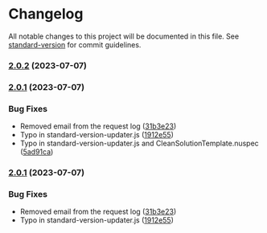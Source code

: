 # Changelog

All notable changes to this project will be documented in this file. See [standard-version](https://github.com/conventional-changelog/standard-version) for commit guidelines.

### [2.0.2](https://github.com/fedeantuna/clean-solution-template/compare/v2.0.1...v2.0.2) (2023-07-07)

### [2.0.1](https://github.com/fedeantuna/clean-solution-template/compare/v2.0.0...v2.0.1) (2023-07-07)


### Bug Fixes

* Removed email from the request log ([31b3e23](https://github.com/fedeantuna/clean-solution-template/commit/31b3e23c327a79d9e4a227d42e439ca5c232d29f))
* Typo in standard-version-updater.js ([1912e55](https://github.com/fedeantuna/clean-solution-template/commit/1912e55f5934ff2d12b286a79d690bb76b2870da))
* Typo in standard-version-updater.js and CleanSolutionTemplate.nuspec ([5ad91ca](https://github.com/fedeantuna/clean-solution-template/commit/5ad91ca9b9ea13e2b2f20c75371b7c7d278dd175))

### [2.0.1](https://github.com/fedeantuna/clean-solution-template/compare/v2.0.0...v2.0.1) (2023-07-07)


### Bug Fixes

* Removed email from the request log ([31b3e23](https://github.com/fedeantuna/clean-solution-template/commit/31b3e23c327a79d9e4a227d42e439ca5c232d29f))
* Typo in standard-version-updater.js ([1912e55](https://github.com/fedeantuna/clean-solution-template/commit/1912e55f5934ff2d12b286a79d690bb76b2870da))
